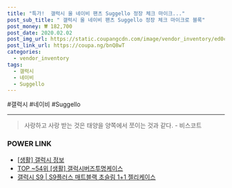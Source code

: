 ```yaml
--- 
title: "특가!  갤럭시 울 네이비 팬츠 Suggello 정장 체크 마이크..." 
post_sub_title: " 갤럭시 울 네이비 팬츠 Suggello 정장 체크 마이크로 블록" 
post_money: ₩ 182,700 
post_date: 2020.02.02 
post_img_url: https://static.coupangcdn.com/image/vendor_inventory/ed0c/ea3784aa4ade8f93d572e8b5d2ede3bef1c751dfc9f836b1c17e6e335cb6.jpg 
post_link_url: https://coupa.ng/bnQ8wT 
categories: 
  - vendor_inventory 
tags: 
  - 갤럭시 
  - 네이비 
  - Suggello 
--- 
```

  #갤럭시 #네이비 #Suggello 
<hr> 

> 사랑하고 사랑 받는 것은 태양을 양쪽에서 쪼이는 것과 같다. - 비스코트 


### POWER LINK

* <a href="https://blog.naver.com/fash111/221767492107" target="_blank"> [생활] 갤럭시 정보 </a>
* <a href="https://blog.naver.com/an0733/221787111765" target="_blank"> TOP ~54위 [생활] 갤럭시버즈투명케이스</a>
* <a href="https://blog.naver.com/sakai111/221784676972" target="_blank">갤럭시 S9 | S9플러스 매트블랙 초슬림 1+1 젤리케이스</a>
